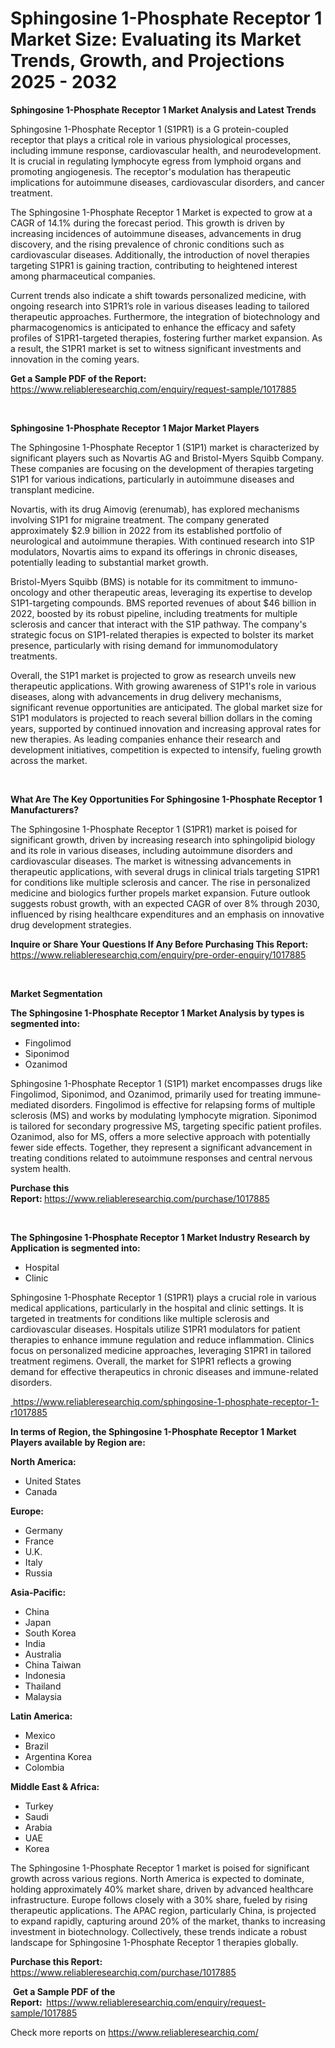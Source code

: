 <p><h1>Sphingosine 1-Phosphate Receptor 1 Market Size: Evaluating its Market Trends, Growth, and Projections 2025 - 2032</h1></p><p><strong>Sphingosine 1-Phosphate Receptor 1 Market Analysis and Latest Trends</strong></p>
<p><p>Sphingosine 1-Phosphate Receptor 1 (S1PR1) is a G protein-coupled receptor that plays a critical role in various physiological processes, including immune response, cardiovascular health, and neurodevelopment. It is crucial in regulating lymphocyte egress from lymphoid organs and promoting angiogenesis. The receptor's modulation has therapeutic implications for autoimmune diseases, cardiovascular disorders, and cancer treatment.</p><p>The Sphingosine 1-Phosphate Receptor 1 Market is expected to grow at a CAGR of 14.1% during the forecast period. This growth is driven by increasing incidences of autoimmune diseases, advancements in drug discovery, and the rising prevalence of chronic conditions such as cardiovascular diseases. Additionally, the introduction of novel therapies targeting S1PR1 is gaining traction, contributing to heightened interest among pharmaceutical companies.</p><p>Current trends also indicate a shift towards personalized medicine, with ongoing research into S1PR1’s role in various diseases leading to tailored therapeutic approaches. Furthermore, the integration of biotechnology and pharmacogenomics is anticipated to enhance the efficacy and safety profiles of S1PR1-targeted therapies, fostering further market expansion. As a result, the S1PR1 market is set to witness significant investments and innovation in the coming years.</p></p>
<p><strong>Get a Sample PDF of the Report:&nbsp;</strong> <a href="https://www.reliableresearchiq.com/enquiry/request-sample/1017885?utm_campaign=2593&utm_medium=2&utm_source=Github&utm_content=ia&utm_term=21032025&utm_id=sphingosine-1-phosphate-receptor-1">https://www.reliableresearchiq.com/enquiry/request-sample/1017885</a></p>
<p>&nbsp;</p>
<p><strong>Sphingosine 1-Phosphate Receptor 1 Major Market Players</strong></p>
<p><p>The Sphingosine 1-Phosphate Receptor 1 (S1P1) market is characterized by significant players such as Novartis AG and Bristol-Myers Squibb Company. These companies are focusing on the development of therapies targeting S1P1 for various indications, particularly in autoimmune diseases and transplant medicine.</p><p>Novartis, with its drug Aimovig (erenumab), has explored mechanisms involving S1P1 for migraine treatment. The company generated approximately $2.9 billion in 2022 from its established portfolio of neurological and autoimmune therapies. With continued research into S1P modulators, Novartis aims to expand its offerings in chronic diseases, potentially leading to substantial market growth.</p><p>Bristol-Myers Squibb (BMS) is notable for its commitment to immuno-oncology and other therapeutic areas, leveraging its expertise to develop S1P1-targeting compounds. BMS reported revenues of about $46 billion in 2022, boosted by its robust pipeline, including treatments for multiple sclerosis and cancer that interact with the S1P pathway. The company's strategic focus on S1P1-related therapies is expected to bolster its market presence, particularly with rising demand for immunomodulatory treatments.</p><p>Overall, the S1P1 market is projected to grow as research unveils new therapeutic applications. With growing awareness of S1P1's role in various diseases, along with advancements in drug delivery mechanisms, significant revenue opportunities are anticipated. The global market size for S1P1 modulators is projected to reach several billion dollars in the coming years, supported by continued innovation and increasing approval rates for new therapies. As leading companies enhance their research and development initiatives, competition is expected to intensify, fueling growth across the market.</p></p>
<p>&nbsp;</p>
<p><strong>What Are The Key Opportunities For Sphingosine 1-Phosphate Receptor 1 Manufacturers?</strong></p>
<p><p>The Sphingosine 1-Phosphate Receptor 1 (S1PR1) market is poised for significant growth, driven by increasing research into sphingolipid biology and its role in various diseases, including autoimmune disorders and cardiovascular diseases. The market is witnessing advancements in therapeutic applications, with several drugs in clinical trials targeting S1PR1 for conditions like multiple sclerosis and cancer. The rise in personalized medicine and biologics further propels market expansion. Future outlook suggests robust growth, with an expected CAGR of over 8% through 2030, influenced by rising healthcare expenditures and an emphasis on innovative drug development strategies.</p></p>
<p><strong>Inquire or Share Your Questions If Any Before Purchasing This Report:</strong> <a href="https://www.reliableresearchiq.com/enquiry/pre-order-enquiry/1017885?utm_campaign=2593&utm_medium=2&utm_source=Github&utm_content=ia&utm_term=21032025&utm_id=sphingosine-1-phosphate-receptor-1">https://www.reliableresearchiq.com/enquiry/pre-order-enquiry/1017885</a></p>
<p>&nbsp;</p>
<p><strong>Market Segmentation</strong></p>
<p><strong>The Sphingosine 1-Phosphate Receptor 1 Market Analysis by types is segmented into:</strong></p>
<p><ul><li>Fingolimod</li><li>Siponimod</li><li>Ozanimod</li></ul></p>
<p><p>Sphingosine 1-Phosphate Receptor 1 (S1P1) market encompasses drugs like Fingolimod, Siponimod, and Ozanimod, primarily used for treating immune-mediated disorders. Fingolimod is effective for relapsing forms of multiple sclerosis (MS) and works by modulating lymphocyte migration. Siponimod is tailored for secondary progressive MS, targeting specific patient profiles. Ozanimod, also for MS, offers a more selective approach with potentially fewer side effects. Together, they represent a significant advancement in treating conditions related to autoimmune responses and central nervous system health.</p></p>
<p><strong>Purchase this Report:&nbsp;</strong><a href="https://www.reliableresearchiq.com/purchase/1017885?utm_campaign=2593&utm_medium=2&utm_source=Github&utm_content=ia&utm_term=21032025&utm_id=sphingosine-1-phosphate-receptor-1">https://www.reliableresearchiq.com/purchase/1017885</a></p>
<p>&nbsp;</p>
<p><strong>The Sphingosine 1-Phosphate Receptor 1 Market Industry Research by Application is segmented into:</strong></p>
<p><ul><li>Hospital</li><li>Clinic</li></ul></p>
<p><p>Sphingosine 1-Phosphate Receptor 1 (S1PR1) plays a crucial role in various medical applications, particularly in the hospital and clinic settings. It is targeted in treatments for conditions like multiple sclerosis and cardiovascular diseases. Hospitals utilize S1PR1 modulators for patient therapies to enhance immune regulation and reduce inflammation. Clinics focus on personalized medicine approaches, leveraging S1PR1 in tailored treatment regimens. Overall, the market for S1PR1 reflects a growing demand for effective therapeutics in chronic diseases and immune-related disorders.</p></p>
<p><a href="https://www.reliableresearchiq.com/sphingosine-1-phosphate-receptor-1-r1017885?utm_campaign=2593&utm_medium=2&utm_source=Github&utm_content=ia&utm_term=21032025&utm_id=sphingosine-1-phosphate-receptor-1">&nbsp;https://www.reliableresearchiq.com/sphingosine-1-phosphate-receptor-1-r1017885</a></p>
<p><strong>In terms of Region, the Sphingosine 1-Phosphate Receptor 1 Market Players available by Region are:</strong></p>
<p>
    <p> <strong> North America: </strong>
        <ul>
            <li>United States</li>
            <li>Canada</li>
        </ul>
        </p> 
    <p> <strong> Europe: </strong>
        <ul>
            <li>Germany</li>
            <li>France</li>
            <li>U.K.</li>
            <li>Italy</li>
            <li>Russia</li>
        </ul>
        </p> 
    <p> <strong> Asia-Pacific: </strong>
        <ul>
            <li>China</li>
            <li>Japan</li>
            <li>South Korea</li>
            <li>India</li>
            <li>Australia</li>
            <li>China Taiwan</li>
            <li>Indonesia</li>
            <li>Thailand</li>
            <li>Malaysia</li>
        </ul>
        </p> 
    <p> <strong> Latin America: </strong>
        <ul>
            <li>Mexico</li>
            <li>Brazil</li>
            <li>Argentina Korea</li>
            <li>Colombia</li>
        </ul>
        </p> 
    <p> <strong> Middle East & Africa: </strong>
        <ul>
            <li>Turkey</li>
            <li>Saudi</li>
            <li>Arabia</li>
            <li>UAE</li>
            <li>Korea</li>
        </ul>
    </p>
    </p>
<p><p>The Sphingosine 1-Phosphate Receptor 1 market is poised for significant growth across various regions. North America is expected to dominate, holding approximately 40% market share, driven by advanced healthcare infrastructure. Europe follows closely with a 30% share, fueled by rising therapeutic applications. The APAC region, particularly China, is projected to expand rapidly, capturing around 20% of the market, thanks to increasing investment in biotechnology. Collectively, these trends indicate a robust landscape for Sphingosine 1-Phosphate Receptor 1 therapies globally.</p></p>
<p><strong>Purchase this Report: </strong><a href="https://www.reliableresearchiq.com/purchase/1017885?utm_campaign=2593&utm_medium=2&utm_source=Github&utm_content=ia&utm_term=21032025&utm_id=sphingosine-1-phosphate-receptor-1">https://www.reliableresearchiq.com/purchase/1017885</a></p>
<p>&nbsp;<strong>Get a Sample PDF of the Report:&nbsp;&nbsp;</strong><a href="https://www.reliableresearchiq.com/enquiry/request-sample/1017885?utm_campaign=2593&utm_medium=2&utm_source=Github&utm_content=ia&utm_term=21032025&utm_id=sphingosine-1-phosphate-receptor-1">https://www.reliableresearchiq.com/enquiry/request-sample/1017885</a></p>
<p><strong></strong></p>
<p>Check more reports on <a href="https://www.reliableresearchiq.com/?utm_campaign=2593&utm_medium=2&utm_source=Github&utm_content=ia&utm_term=21032025&utm_id=sphingosine-1-phosphate-receptor-1">https://www.reliableresearchiq.com/</a></p>